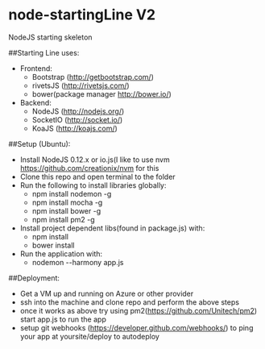 node-startingLine V2
============

NodeJS starting skeleton

##Starting Line uses:
- Frontend:
	- Bootstrap (http://getbootstrap.com/)
	- rivetsJS (http://rivetsjs.com/)
	- bower(package manager http://bower.io/)
- Backend:
	- NodeJS (http://nodejs.org/)
	- SocketIO (http://socket.io/)
	- KoaJS (http://koajs.com/)

##Setup (Ubuntu):
- Install NodeJS 0.12.x or io.js(I like to use nvm https://github.com/creationix/nvm for this
- Clone this repo and open terminal to the folder
- Run the following to install libraries globally:
	- npm install nodemon -g
	- npm install mocha -g
	- npm install bower -g
	- npm install pm2 -g
- Install project dependent libs(found in package.js) with:
	- npm install
	- bower install
- Run the application with:
	- nodemon --harmony app.js

##Deployment:
- Get a VM up and running on Azure or other provider
- ssh into the machine and clone repo and perform the above steps
- once it works as above try using pm2(https://github.com/Unitech/pm2) start app.js to run the app
- setup git webhooks (https://developer.github.com/webhooks/) to ping your app at yoursite/deploy to autodeploy
